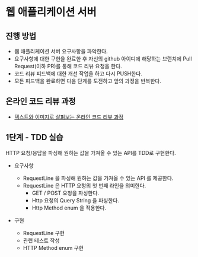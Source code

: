 # 웹 애플리케이션 서버
## 진행 방법
* 웹 애플리케이션 서버 요구사항을 파악한다.
* 요구사항에 대한 구현을 완료한 후 자신의 github 아이디에 해당하는 브랜치에 Pull Request(이하 PR)를 통해 코드 리뷰 요청을 한다.
* 코드 리뷰 피드백에 대한 개선 작업을 하고 다시 PUSH한다.
* 모든 피드백을 완료하면 다음 단계를 도전하고 앞의 과정을 반복한다.

## 온라인 코드 리뷰 과정
* [텍스트와 이미지로 살펴보는 온라인 코드 리뷰 과정](https://github.com/next-step/nextstep-docs/tree/master/codereview)

## 1단계 - TDD 실습
HTTP 요청/응답을 파싱해 원하는 값을 가져올 수 있는 API를 TDD로 구현한다.

- 요구사항
  - RequestLine 을 파싱해 원하는 값을 가져올 수 있는 API 를 제공한다.
  - RequestLine 은 HTTP 요청의 첫 번째 라인을 의미한다.
    - GET / POST 요청을 파싱한다.
    - Http 요청의 Query String 을 파싱한다.
    - Http Method enum 을 적용한다.

- 구현
  - RequestLine 구현
  - 관련 테스트 작성
  - HTTP Method enum 구현
